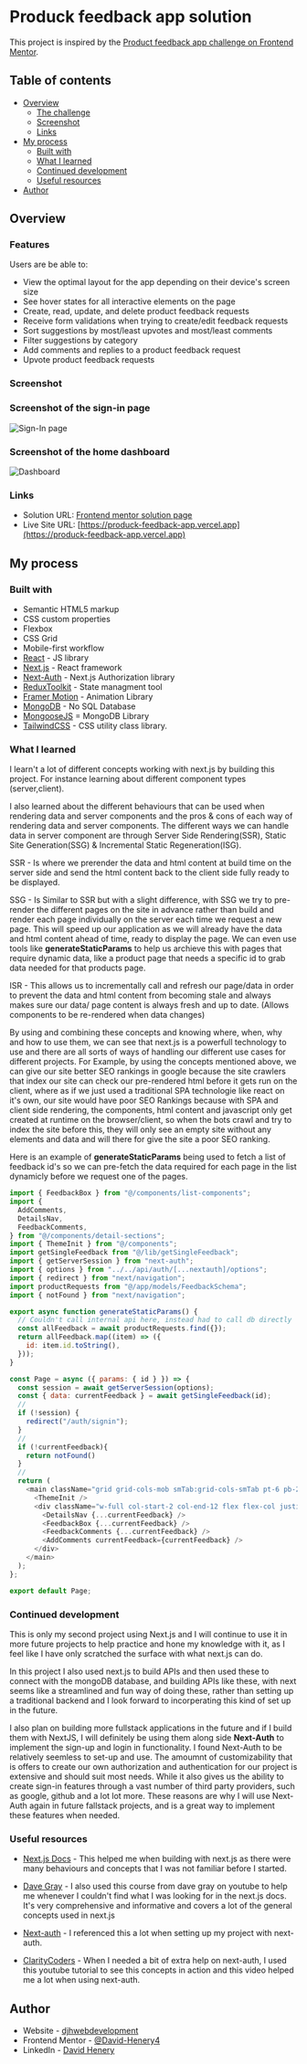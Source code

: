 # Produck feedback app solution

This project is inspired by the [Product feedback app challenge on Frontend Mentor](https://www.frontendmentor.io/challenges/product-feedback-app-wbvUYqjR6).

## Table of contents

- [Overview](#overview)
  - [The challenge](#the-challenge)
  - [Screenshot](#screenshot)
  - [Links](#links)
- [My process](#my-process)
  - [Built with](#built-with)
  - [What I learned](#what-i-learned)
  - [Continued development](#continued-development)
  - [Useful resources](#useful-resources)
- [Author](#author)


## Overview

### Features

Users are be able to:

- View the optimal layout for the app depending on their device's screen size
- See hover states for all interactive elements on the page
- Create, read, update, and delete product feedback requests
- Receive form validations when trying to create/edit feedback requests
- Sort suggestions by most/least upvotes and most/least comments
- Filter suggestions by category
- Add comments and replies to a product feedback request
- Upvote product feedback requests


### Screenshot

### Screenshot of the sign-in page
![Sign-In page](./public/assets/screenshots/localhost_3000_auth_signin.png)

### Screenshot of the home dashboard
![Dashboard](./public/assets/screenshots/home-dashboard-screnshot-2.png)


### Links

- Solution URL: [Frontend mentor solution page](https://www.frontendmentor.io/solutions/productfeedbackappnextjs-nextauth-mongodb-tailwindcss-framerm-YogrL-fVRE)
- Live Site URL: [https://produck-feedback-app.vercel.app](https://produck-feedback-app.vercel.app)

## My process

### Built with

- Semantic HTML5 markup
- CSS custom properties
- Flexbox
- CSS Grid
- Mobile-first workflow
- [React](https://reactjs.org/) - JS library
- [Next.js](https://nextjs.org/) - React framework
- [Next-Auth](https://next-auth.js.org) - Next.js Authorization library
- [ReduxToolkit](https://nextjs.org/) - State managment tool
- [Framer Motion](https://www.framer.com/motion) - Animation Library
- [MongoDB](https://www.mongodb.com) - No SQL Database
- [MongooseJS](https://mongoosejs.com) = MongoDB Library
- [TailwindCSS](https://tailwindcss.com) - CSS utility class library.


### What I learned

I learn't a lot of different concepts working with next.js by building this project. For instance learning about different component types (server,client). 

I also learned about the different behaviours that can be used when rendering data and server components and the pros & cons of each way of rendering data and server components. The different ways we can handle data in server component are through Server Side Rendering(SSR), Static Site Generation(SSG) & Incremental Static Regeneration(ISG).

SSR - Is where we prerender the data and html content at build time on the server side and send the html content back to the client side fully ready to be displayed.

SSG - Is Similar to SSR but with a slight difference, with SSG we try to pre-render the different pages on the site in advance rather than build and render each page individually on the server each time we request a new page. This will speed up our application as we will already have the data and html content ahead of time, ready to display the page. We can even use tools like **generateStaticParams** to help us archieve this with pages that require dynamic data, like a product page that needs a specific id to grab data needed for that products page.

ISR - This allows us to incrementally call and refresh our page/data in order to prevent the data and html content from becoming stale and always makes sure our data/ page content is always fresh and up to date. (Allows components to be re-rendered when data changes)

By using and combining these concepts and knowing where, when, why and how to use them, we can see that next.js is a powerfull technology to use and there are all sorts of ways of handling our different use cases for different projects. For Example, by using the concepts mentioned above, we can give our site better SEO rankings in google because the site crawlers that index our site can check our pre-rendered html before it gets run on the client, where as if we just used a traditional SPA technologie like react on it's own, our site would have poor SEO Rankings because with SPA and client side rendering, the components, html content and javascript only get created at runtime on the browser/client, so when the bots crawl and try to index the site before this, they will only see an empty site without any elements and data and will there for give the site a poor SEO ranking.

Here is an example of **generateStaticParams** being used to fetch a list of feedback id's so we can pre-fetch the data required for each page in the list dynamicly before we request one of the pages.

```js
import { FeedbackBox } from "@/components/list-components";
import {
  AddComments,
  DetailsNav,
  FeedbackComments,
} from "@/components/detail-sections";
import { ThemeInit } from "@/components";
import getSingleFeedback from "@/lib/getSingleFeedback";
import { getServerSession } from "next-auth";
import { options } from "../../api/auth/[...nextauth]/options";
import { redirect } from "next/navigation";
import productRequests from "@/app/models/FeedbackSchema";
import { notFound } from "next/navigation";

export async function generateStaticParams() {
  // Couldn't call internal api here, instead had to call db directly
  const allFeedback = await productRequests.find({});
  return allFeedback.map((item) => ({
    id: item.id.toString(),
  }));
}

const Page = async ({ params: { id } }) => {
  const session = await getServerSession(options);
  const { data: currentFeedback } = await getSingleFeedback(id);
  //
  if (!session) {
    redirect("/auth/signin");
  }
  //
  if (!currentFeedback){
    return notFound()
  }
  //
  return (
    <main className="grid grid-cols-mob smTab:grid-cols-smTab pt-6 pb-20 lgTab:pt-14 lgTab:pb-32 lap:pt-20">
      <ThemeInit />
      <div className="w-full col-start-2 col-end-12 flex flex-col justify-start items-center gap-6 max-w-[730px] mx-auto">
        <DetailsNav {...currentFeedback} />
        <FeedbackBox {...currentFeedback} />
        <FeedbackComments {...currentFeedback} />
        <AddComments currentFeedback={currentFeedback} />
      </div>
    </main>
  );
};

export default Page;
```

### Continued development

This is only my second project using Next.js and I will continue to use it in more future projects to help practice and hone my knowledge with it, as I feel like I have only scratched the surface with what next.js can do.

In this project I also used next.js to build APIs and then used these to connect with the mongoDB database, and building APIs like these, with next seems like a streamlined and fun way of doing these, rather than setting up a traditional backend and I look forward to incorperating this kind of set up in the future.

I also plan on building more fullstack applications in the future and if I build them with NextJS, I will definitely be using them along side **Next-Auth** to implement the sign-up and login in functionality. I found Next-Auth to be relatively seemless to set-up and use. The amoumnt of customizability that is offers to create our own authorization and authentication for our project is extensive and should suit most needs. While it also gives us the ability to create sign-in features through a vast number of third party providers, such as google, github and a lot lot more. These reasons are why I will use Next-Auth again in future fallstack projects, and is a great way to implement these features when needed.

### Useful resources

- [Next.js Docs](https://nextjs.org/docs) - This helped me when building with next.js as there were many behaviours and concepts that I was not familiar before I started.

- [Dave Gray](https://www.youtube.com/playlist?list=PL0Zuz27SZ-6Pk-QJIdGd1tGZEzy9RTgtj) - I also used this course from dave gray on youtube to help me whenever I couldn't find what I was looking for in the next.js docs. It's very comprehensive and informative and covers a lot of the general concepts used in next.js 

- [Next-auth](https://next-auth.js.org/getting-started/introduction) - I referenced this a lot when setting up my project with next-auth.

- [ClarityCoders](https://www.youtube.com/watch?v=V6w64-_X9QU) - When I needed a bit of extra help on next-auth, I used this youtube tutorial to see this concepts in action and this video helped me a lot when using next-auth.

## Author

- Website - [djhwebdevelopment](https://www.djhwebdevelopment.com)
- Frontend Mentor - [@David-Henery4](https://www.frontendmentor.io/profile/David-Henery4)
- LinkedIn - [David Henery](https://www.linkedin.com/in/david-henery-725458241)



